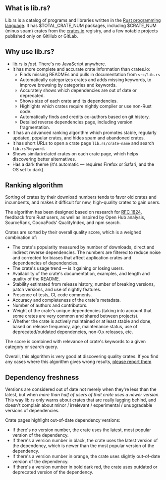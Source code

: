 ## What is lib.rs?

Lib.rs is a catalog of programs and libraries written in the [Rust programming language](https://www.rust-lang.org). It has $TOTAL_CRATE_NUM packages, including $CRATE_NUM (minus spam) crates from the [crates.io](https://crates.io) registry, and a few notable projects published only on GitHub or GitLab.

## Why use lib.rs?

 * lib.rs is _fast_. There's no JavaScript anywhere.
 * It has more complete and accurate crate information than crates.io:
   * Finds missing READMEs and pulls in documentation from `src/lib.rs`
   * Automatically categorizes crates and adds missing keywords, to improve browsing by categories and keywords.
   * Accurately shows which dependencies are out of date or deprecated.
   * Shows size of each crate and its dependencies.
   * Highlights which crates require nightly compiler or use non-Rust code.
   * Automatically finds and credits co-authors based on git history.
   * Detailed reverse dependencies page, including version fragmentation.
 * It has an advanced ranking algorithm which promotes stable, regularly updated, popular crates, and hides spam and abandoned crates.
 * It has short URLs to open a crate page `lib.rs/crate-name` and search `lib.rs?keyword`.
 * Shows similar/related crates on each crate page, which helps discovering better alternatives.
 * Has a dark theme (it's automatic — requires Firefox or Safari, and the OS set to dark).

## Ranking algorithm

Sorting of crates by their download numbers tends to favor old crates and incumbents, and makes it difficult for new, high-quality crates to gain users.

The algorithm has been designed based on research for [RFC 1824](https://github.com/rust-lang/rfcs/blob/master/text/1824-crates.io-default-ranking.md), feedback from Rust users, as well as inspired by Open Hub analysis, SourceRank, CocoaPods' QualityIndex, and npm search.

Crates are sorted by their overall quality score, which is a weighed combination of:

 * The crate's popularity measured by number of downloads, direct and indirect reverse dependencies. The numbers are filtered to reduce noise and corrected for biases that affect application crates and dependencies of dependencies.
 * The crate's usage trend — is it gaining or losing users.
 * Availability of the crate's documentation, examples, and length and quality of the README.
 * Stability estimated from release history, number of breaking versions, patch versions, and use of nightly features.
 * Presence of tests, CI, code comments.
 * Accuracy and completeness of the crate's metadata.
 * Number of authors and contributors.
 * Weight of the crate's unique dependencies (taking into account that some crates are very common and shared between projects).
 * Whether the crate is actively maintained or at least stable and done, based on release frequency, age, maintenance status, use of deprecated/outdated dependencies, non-0.x releases, etc.

The score is combined with relevance of crate's keywords to a given category or search query.

Overall, this algorithm is very good at discovering quality crates. If you find any cases where this algorithm gives wrong results, [please report them](https://forms.gle/SFntxLhGJB7xzFy19).

## Dependency freshness

Versions are considered out of date not merely when they're less than the latest, but when *more than half of users of that crate uses a newer version*. This way lib.rs only warns about crates that are really lagging behind, and doesn't complain about minor / irrelevant / experimental / unupgradable versions of dependencies.

Crate pages highlight out-of-date dependency versions:

* If there's no version number, the crate uses the latest, most popular version of the dependency.
* If there's a version number in black, the crate uses the latest version of the dependency, which is newer than the most popular version of the dependency.
* If there's a version number in orange, the crate uses slightly out-of-date version of the dependency.
* If there's a version number in bold dark red, the crate uses outdated or deprecated version of the dependency.





